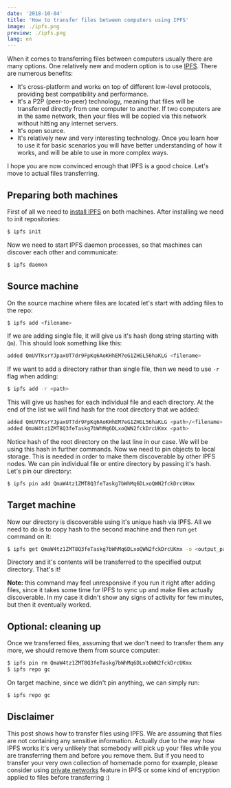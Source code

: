 ```yaml
---
date: '2018-10-04'
title: 'How to transfer files between computers using IPFS'
image: ./ipfs.png
preview: ./ipfs.png
lang: en
---
```


When it comes to transferring files between computers usually there are many options. One relatively new and modern option is to use [IPFS](https://ipfs.io). There are numerous benefits:

- It's cross-platform and works on top of different low-level protocols, providing best compatibility and performance.
- It's a P2P (peer-to-peer) technology, meaning that files will be transferred directly from one computer to another. If two computers are in the same network, then your files will be copied via this network without hitting any internet servers.
- It's open source.
- It's relatively new and very interesting technology. Once you learn how to use it for basic scenarios you will have better understanding of how it works, and will be able to use in more complex ways.

I hope you are now convinced enough that IPFS is a good choice. Let's move to actual files transferring.

## Preparing both machines

First of all we need to [install IPFS](https://docs.ipfs.io/install) on both machines. After installing we need to init repositories:

```sh
$ ipfs init
```

Now we need to start IPFS daemon processes, so that machines can discover each other and communicate:

```sh
$ ipfs daemon
```

## Source machine

On the source machine where files are located let's start with adding files to the repo:

```sh
$ ipfs add <filename>
```

If we are adding single file, it will give us it's hash (long string starting with `Qm`). This should look something like this:

<!-- spell-checker: disable -->

```sh
added QmUVTKsrYJpaxUT7dr9FpKq6AoKHhEM7eG1ZHGL56haKLG <filename>
```

<!-- spell-checker: enable -->

If we want to add a directory rather than single file, then we need to use `-r` flag when adding:

```sh
$ ipfs add -r <path>
```

This will give us hashes for each individual file and each directory. At the end of the list we will find hash for the root directory that we added:

<!-- spell-checker: disable -->

```sh
added QmUVTKsrYJpaxUT7dr9FpKq6AoKHhEM7eG1ZHGL56haKLG <path>/<filename>
added QmaW4tz1ZMT8Q3feTaskg7bWhMq6DLxoQWN2fckDrcUKmx <path>
```

<!-- spell-checker: enable -->

Notice hash of the root directory on the last line in our case. We will be using this hash in further commands.
Now we need to pin objects to local storage. This is needed in order to make them discoverable by other IPFS nodes. We can pin individual file or entire directory by passing it's hash. Let's pin our directory:

<!-- spell-checker: disable -->

```sh
$ ipfs pin add QmaW4tz1ZMT8Q3feTaskg7bWhMq6DLxoQWN2fckDrcUKmx
```

<!-- spell-checker: enable -->

## Target machine

Now our directory is discoverable using it's unique hash via IPFS. All we need to do is to copy hash to the second machine and then run `get` command on it:

<!-- spell-checker: disable -->

```sh
$ ipfs get QmaW4tz1ZMT8Q3feTaskg7bWhMq6DLxoQWN2fckDrcUKmx -o <output_path>
```

<!-- spell-checker: enable -->

Directory and it's contents will be transferred to the specified output directory. That's it!

**Note:** this command may feel unresponsive if you run it right after adding files, since it takes some time for IPFS to sync up and make files actually discoverable. In my case it didn't show any signs of activity for few minutes, but then it eventually worked.

## Optional: cleaning up

Once we transferred files, assuming that we don't need to transfer them any more, we should remove them from source computer:

<!-- spell-checker: disable -->

```sh
$ ipfs pin rm QmaW4tz1ZMT8Q3feTaskg7bWhMq6DLxoQWN2fckDrcUKmx
$ ipfs repo gc
```

<!-- spell-checker: enable -->

On target machine, since we didn't pin anything, we can simply run:

```sh
$ ipfs repo gc
```

## Disclaimer

This post shows how to transfer files using IPFS. We are assuming that files are not containing any sensitive information. Actually due to the way how IPFS works it's very unlikely that somebody will pick up your files while you are transferring them and before you remove them. But if you need to transfer your very own collection of homemade porno for example, please consider using [private networks](https://github.com/ipfs/go-ipfs/blob/master/docs/experimental-features.md#private-networks) feature in IPFS or some kind of encryption applied to files before transferring :)
